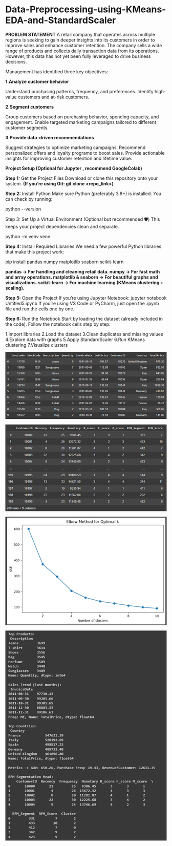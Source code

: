 # Data-Preprocessing-using-KMeans-EDA-and-StandardScaler

**PROBLEM STATEMENT**
A retail company that operates across multiple regions is seeking to gain deeper insights into its customers in order to improve sales and enhance customer retention. The company sells a wide range of products and collects daily transaction data from its operations. However, this data has not yet been fully leveraged to drive business decisions.

Management has identified three key objectives:

**1.Analyze customer behavior**

Understand purchasing patterns, frequency, and preferences.
Identify high-value customers and at-risk customers.

**2.Segment customers**

Group customers based on purchasing behavior, spending capacity, and engagement.
Enable targeted marketing campaigns tailored to different customer segments.

**3.Provide data-driven recommendations**

Suggest strategies to optimize marketing campaigns.
Recommend personalized offers and loyalty programs to boost sales.
Provide actionable insights for improving customer retention and lifetime value.

**Project Setup (Optional for Jupyter , recommend GoogleColab)**

**Step 1:** Get the Project Files
Download or clone this repository onto your system.
**(If you’re using Git: git clone <repo_link>)**

**Step 2:** Install Python
Make sure Python (preferably 3.8+) is installed.
You can check by running:

python --version


Step 3:
Set Up a Virtual Environment (Optional but recommended 🛡️)
This keeps your project dependencies clean and separate.

python -m venv venv


**Step 4:** Install Required Libraries
We need a few powerful Python libraries that make this project work:

pip install pandas numpy matplotlib seaborn scikit-learn


**pandas → For handling and cleaning retail data.
numpy → For fast math and array operations.
matplotlib & seaborn → For beautiful graphs and visualizations.
scikit-learn → For machine learning (KMeans clustering + scaling).**

**Step 5:** Open the Project
If you’re using Jupyter Notebook:
jupyter notebook Untitled5.ipynb
If you’re using VS Code or PyCharm, just open the .ipynb file and run the cells one by one.

**Step 6:** Run the Notebook
Start by loading the dataset (already included in the code).
Follow the notebook cells step by step:

1.Import libraries 
2.Load the dataset 
3.Clean duplicates and missing values 
4.Explore data with graphs 
5.Apply StandardScaler 
6.Run KMeans clustering 
7.Visualize clusters 


![alt text](https://github.com/Vichare-Prasad/Data-Preprocessing-using-KMeans-EDA-and-StandardScaler/blob/main/Data%20Cleaning.png "Data Cleaning")

![alt text](https://github.com/Vichare-Prasad/Data-Preprocessing-using-KMeans-EDA-and-StandardScaler/blob/main/RFM%20Data.png " RFM DATA")

![alt text](https://github.com/Vichare-Prasad/Data-Preprocessing-using-KMeans-EDA-and-StandardScaler/blob/main/plot%20graph%20using%20Elbow%20Method.png "Graph Using Elbow Method")

![alt text](https://github.com/Vichare-Prasad/Data-Preprocessing-using-KMeans-EDA-and-StandardScaler/blob/main/Output.png "Output")






